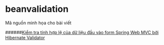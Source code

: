 # beanvalidation

Mã nguồn minh họa cho bài viết

######[Kiểm tra tính hợp lệ của dữ liệu đầu vào form Spring Web MVC bởi Hibernate Validator](http://smartjob.vn/kiem-tra-tinh-hop-le-cua-du-lieu-dau-vao-form-spring-web-mvc-boi-hibernate-validator-4551/)
